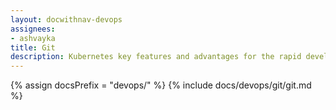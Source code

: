 ```yaml
---
layout: docwithnav-devops
assignees:
- ashvayka
title: Git
description: Kubernetes key features and advantages for the rapid development of IoT projects and applications.
---
```


{% assign docsPrefix = "devops/" %}
{% include docs/devops/git/git.md %}

